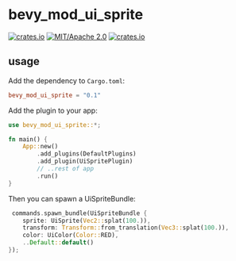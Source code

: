 # bevy_mod_ui_sprite
[![crates.io](https://img.shields.io/crates/v/bevy_mod_ui_sprite)](https://crates.io/crates/bevy_mod_ui_sprite)
[![MIT/Apache 2.0](https://img.shields.io/badge/license-MIT%2FApache-blue.svg)](https://github.com/ickshonpe/bevy_mod_ui_sprite)
[![crates.io](https://img.shields.io/crates/d/bevy_mod_ui_sprite)](https://crates.io/crates/bevy_mod_ui_sprite)

## usage

Add the dependency to `Cargo.toml`:

```toml
bevy_mod_ui_sprite = "0.1"
```

Add the plugin to your app:

```rust
use bevy_mod_ui_sprite::*;

fn main() {
    App::new()
        .add_plugins(DefaultPlugins)
        .add_plugin(UiSpritePlugin)
        // ..rest of app
        .run()
}
```

Then you can spawn a UiSpriteBundle:

```rust
 commands.spawn_bundle(UiSpriteBundle {
    sprite: UiSprite(Vec2::splat(100.)),
    transform: Transform::from_translation(Vec3::splat(100.)),
    color: UiColor(Color::RED),
    ..Default::default()
});
```
